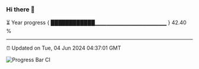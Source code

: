 ### Hi there 👋

⏳ Year progress { ████████████▁▁▁▁▁▁▁▁▁▁▁▁▁▁▁▁▁▁ } 42.40 %

---

⏰ Updated on Tue, 04 Jun 2024 04:37:01 GMT

![Progress Bar CI](https://github.com/IshwaranRudhara/GIT-ACTION/workflows/Progress%20Bar%20CI/badge.svg)
